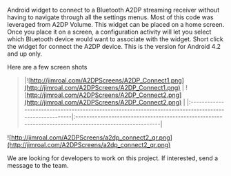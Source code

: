 Android widget to connect to a Bluetooth A2DP streaming receiver without having to navigate through all the settings menus.  Most of this code was leveraged from A2DP Volume.  This widget can be placed on a home screen.  Once you place it on a screen, a configuration activity will let you select which Bluetooth device would want to associate with the widget.  Short click the widget for connect the A2DP device.  This is the version for Android 4.2 and up only.

Here are a few screen shots
> |![http://jimroal.com/A2DPScreens/A2DP_Connect1.png](http://jimroal.com/A2DPScreens/A2DP_Connect1.png) | ![http://jimroal.com/A2DPScreens/A2DP_Connect2.png](http://jimroal.com/A2DPScreens/A2DP_Connect2.png) |
|:-----------------------------------------------------------------------------------------------------|:------------------------------------------------------------------------------------------------------|

![http://jimroal.com/A2DPScreens/a2dp_connect2_qr.png](http://jimroal.com/A2DPScreens/a2dp_connect2_qr.png)



We are looking for developers to work on this project.  If interested, send a message to the team.